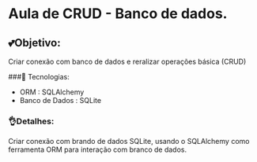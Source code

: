 # Aula de CRUD - Banco de dados.

## 💕Objetivo:
Criar conexão com banco de dados e reralizar operações básica (CRUD)

###🚀 Tecnologias:
 - ORM : SQLAlchemy
 - Banco de Dados : SQLite 


 ### 👌Detalhes:
 Criar conexão com brando de dados SQLite, usando o SQLAlchemy como ferramenta ORM para interação com branco de dados.

